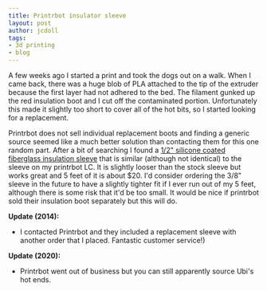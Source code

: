 ```yaml
---
title: Printrbot insulator sleeve
layout: post
author: jcdoll
tags:
- 3d printing
- blog
---
```


A few weeks ago I started a print and took the dogs out on a walk. When I came back, there was a huge blob of PLA attached to the tip of the extruder because the first layer had not adhered to the bed. The filament gunked up the red insulation boot and I cut off the contaminated portion. Unfortunately this made it slightly too short to cover all of the hot bits, so I started looking for a replacement.

Printrbot does not sell individual replacement boots and finding a generic source seemed like a much better solution than contacting them for this one random part. After a bit of searching I found a [1/2" silicone coated fiberglass insulation sleeve](http://www.grainger.com/Grainger/TECHFLEX-Sleeving-2RMN3?Pid=search) that is similar (although not identical) to the sleeve on my printrbot LC. It is slightly looser than the stock sleeve but works great and 5 feet of it is about $20. I'd consider ordering the 3/8" sleeve in the future to have a slightly tighter fit if I ever run out of my 5 feet, although there is some risk that it'd be too small. It would be nice if printrbot sold their insulation boot separately but this will do.

**Update (2014):**
* I contacted Printrbot and they included a replacement sleeve with another order that I placed. Fantastic customer service!)

**Update (2020):**
* Printrbot went out of business but you can still apparently source Ubi's hot ends.
